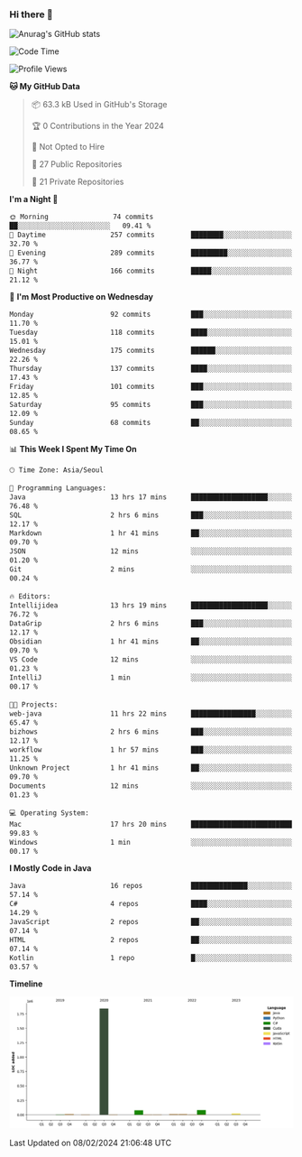 ### Hi there 👋

![Anurag's GitHub stats](https://github-readme-stats.vercel.app/api?username=pllap&show_icons=true&theme=github_dark)

<!--START_SECTION:waka-->
![Code Time](http://img.shields.io/badge/Code%20Time-790%20hrs%2047%20mins-blue)

![Profile Views](http://img.shields.io/badge/Profile%20Views-0-blue)

**🐱 My GitHub Data** 

> 📦 63.3 kB Used in GitHub's Storage 
 > 
> 🏆 0 Contributions in the Year 2024
 > 
> 🚫 Not Opted to Hire
 > 
> 📜 27 Public Repositories 
 > 
> 🔑 21 Private Repositories 
 > 
**I'm a Night 🦉** 

```text
🌞 Morning                74 commits          ██░░░░░░░░░░░░░░░░░░░░░░░   09.41 % 
🌆 Daytime                257 commits         ████████░░░░░░░░░░░░░░░░░   32.70 % 
🌃 Evening                289 commits         █████████░░░░░░░░░░░░░░░░   36.77 % 
🌙 Night                  166 commits         █████░░░░░░░░░░░░░░░░░░░░   21.12 % 
```
📅 **I'm Most Productive on Wednesday** 

```text
Monday                   92 commits          ███░░░░░░░░░░░░░░░░░░░░░░   11.70 % 
Tuesday                  118 commits         ████░░░░░░░░░░░░░░░░░░░░░   15.01 % 
Wednesday                175 commits         ██████░░░░░░░░░░░░░░░░░░░   22.26 % 
Thursday                 137 commits         ████░░░░░░░░░░░░░░░░░░░░░   17.43 % 
Friday                   101 commits         ███░░░░░░░░░░░░░░░░░░░░░░   12.85 % 
Saturday                 95 commits          ███░░░░░░░░░░░░░░░░░░░░░░   12.09 % 
Sunday                   68 commits          ██░░░░░░░░░░░░░░░░░░░░░░░   08.65 % 
```


📊 **This Week I Spent My Time On** 

```text
🕑︎ Time Zone: Asia/Seoul

💬 Programming Languages: 
Java                     13 hrs 17 mins      ███████████████████░░░░░░   76.48 % 
SQL                      2 hrs 6 mins        ███░░░░░░░░░░░░░░░░░░░░░░   12.17 % 
Markdown                 1 hr 41 mins        ██░░░░░░░░░░░░░░░░░░░░░░░   09.70 % 
JSON                     12 mins             ░░░░░░░░░░░░░░░░░░░░░░░░░   01.20 % 
Git                      2 mins              ░░░░░░░░░░░░░░░░░░░░░░░░░   00.24 % 

🔥 Editors: 
Intellijidea             13 hrs 19 mins      ███████████████████░░░░░░   76.72 % 
DataGrip                 2 hrs 6 mins        ███░░░░░░░░░░░░░░░░░░░░░░   12.17 % 
Obsidian                 1 hr 41 mins        ██░░░░░░░░░░░░░░░░░░░░░░░   09.70 % 
VS Code                  12 mins             ░░░░░░░░░░░░░░░░░░░░░░░░░   01.23 % 
IntelliJ                 1 min               ░░░░░░░░░░░░░░░░░░░░░░░░░   00.17 % 

🐱‍💻 Projects: 
web-java                 11 hrs 22 mins      ████████████████░░░░░░░░░   65.47 % 
bizhows                  2 hrs 6 mins        ███░░░░░░░░░░░░░░░░░░░░░░   12.17 % 
workflow                 1 hr 57 mins        ███░░░░░░░░░░░░░░░░░░░░░░   11.25 % 
Unknown Project          1 hr 41 mins        ██░░░░░░░░░░░░░░░░░░░░░░░   09.70 % 
Documents                12 mins             ░░░░░░░░░░░░░░░░░░░░░░░░░   01.23 % 

💻 Operating System: 
Mac                      17 hrs 20 mins      █████████████████████████   99.83 % 
Windows                  1 min               ░░░░░░░░░░░░░░░░░░░░░░░░░   00.17 % 
```

**I Mostly Code in Java** 

```text
Java                     16 repos            ██████████████░░░░░░░░░░░   57.14 % 
C#                       4 repos             ████░░░░░░░░░░░░░░░░░░░░░   14.29 % 
JavaScript               2 repos             ██░░░░░░░░░░░░░░░░░░░░░░░   07.14 % 
HTML                     2 repos             ██░░░░░░░░░░░░░░░░░░░░░░░   07.14 % 
Kotlin                   1 repo              █░░░░░░░░░░░░░░░░░░░░░░░░   03.57 % 
```



**Timeline**

![Lines of Code chart](https://raw.githubusercontent.com/pllap/pllap/main/assets/bar_graph.png)


 Last Updated on 08/02/2024 21:06:48 UTC
<!--END_SECTION:waka-->


<!--
**pllap/pllap** is a ✨ _special_ ✨ repository because its `README.md` (this file) appears on your GitHub profile.

Here are some ideas to get you started:

- 🔭 I’m currently working on ...
- 🌱 I’m currently learning ...
- 👯 I’m looking to collaborate on ...
- 🤔 I’m looking for help with ...
- 💬 Ask me about ...
- 📫 How to reach me: ...
- 😄 Pronouns: ...
- ⚡ Fun fact: ...
-->
